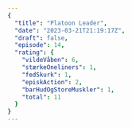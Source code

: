 ```yaml
---
{
  "title": "Platoon Leader",
  "date": "2023-03-21T21:19:17Z",
  "draft": false,
  "episode": 14,
  "rating": {
    "vildeVåben": 6,
    "stærkeOneliners": 1,
    "fedSkurk": 1,
    "episkAction": 2,
    "barHudOgStoreMuskler": 1,
    "total": 11
  }
}
---
```


